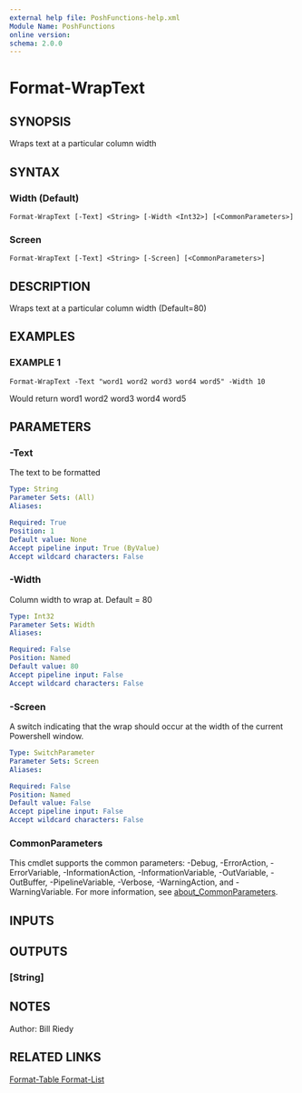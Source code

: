 ```yaml
---
external help file: PoshFunctions-help.xml
Module Name: PoshFunctions
online version:
schema: 2.0.0
---
```


# Format-WrapText

## SYNOPSIS
Wraps text at a particular column width

## SYNTAX

### Width (Default)
```
Format-WrapText [-Text] <String> [-Width <Int32>] [<CommonParameters>]
```

### Screen
```
Format-WrapText [-Text] <String> [-Screen] [<CommonParameters>]
```

## DESCRIPTION
Wraps text at a particular column width (Default=80)

## EXAMPLES

### EXAMPLE 1
```
Format-WrapText -Text "word1 word2 word3 word4 word5" -Width 10
```

Would return
word1 word2
word3 word4
word5

## PARAMETERS

### -Text
The text to be formatted

```yaml
Type: String
Parameter Sets: (All)
Aliases:

Required: True
Position: 1
Default value: None
Accept pipeline input: True (ByValue)
Accept wildcard characters: False
```

### -Width
Column width to wrap at.
Default = 80

```yaml
Type: Int32
Parameter Sets: Width
Aliases:

Required: False
Position: Named
Default value: 80
Accept pipeline input: False
Accept wildcard characters: False
```

### -Screen
A switch indicating that the wrap should occur at the width of the current Powershell window.

```yaml
Type: SwitchParameter
Parameter Sets: Screen
Aliases:

Required: False
Position: Named
Default value: False
Accept pipeline input: False
Accept wildcard characters: False
```

### CommonParameters
This cmdlet supports the common parameters: -Debug, -ErrorAction, -ErrorVariable, -InformationAction, -InformationVariable, -OutVariable, -OutBuffer, -PipelineVariable, -Verbose, -WarningAction, and -WarningVariable. For more information, see [about_CommonParameters](http://go.microsoft.com/fwlink/?LinkID=113216).

## INPUTS

## OUTPUTS

### [String]
## NOTES
Author:     Bill Riedy

## RELATED LINKS

[Format-Table
Format-List]()

